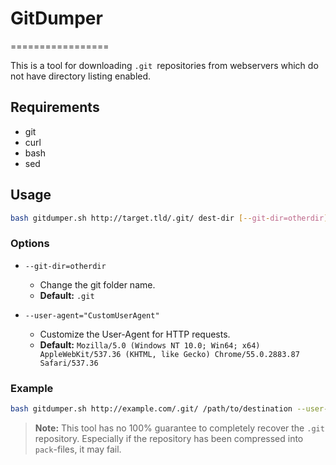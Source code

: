 # GitDumper
=================

This is a tool for downloading `.git `repositories from webservers which do not have directory listing enabled.

## Requirements
- git
- curl
- bash
- sed

## Usage

```sh
bash gitdumper.sh http://target.tld/.git/ dest-dir [--git-dir=otherdir] [--user-agent="CustomUserAgent"]
```

### Options
- `--git-dir=otherdir`
  - Change the git folder name.
  - **Default:** `.git`

- `--user-agent="CustomUserAgent"`
  - Customize the User-Agent for HTTP requests.
  - **Default:** `Mozilla/5.0 (Windows NT 10.0; Win64; x64) AppleWebKit/537.36 (KHTML, like Gecko) Chrome/55.0.2883.87 Safari/537.36`

### Example

```sh
bash gitdumper.sh http://example.com/.git/ /path/to/destination --user-agent="MyCustomAgent/1.0"
```

> **Note:**   This tool has no 100% guarantee to completely recover the `.git` repository. Especially if the repository has been compressed into `pack`-files, it may fail.
